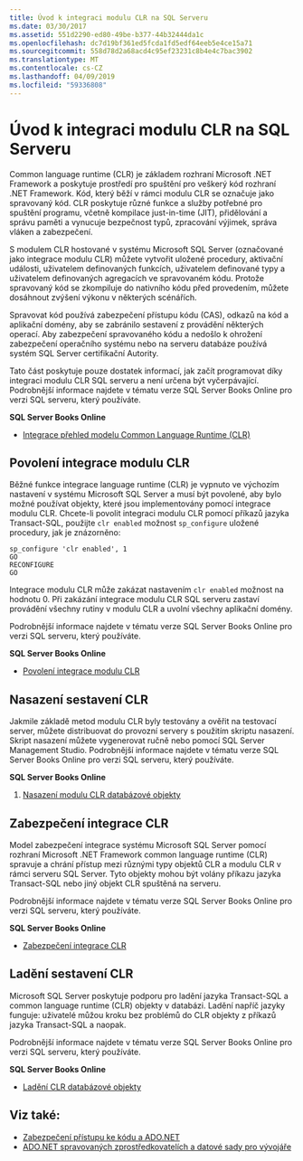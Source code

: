 ```yaml
---
title: Úvod k integraci modulu CLR na SQL Serveru
ms.date: 03/30/2017
ms.assetid: 551d2290-ed80-49be-b377-44b32444da1c
ms.openlocfilehash: dc7d19bf361ed5fcda1fd5edf64eeb5e4ce15a71
ms.sourcegitcommit: 558d78d2a68acd4c95ef23231c8b4e4c7bac3902
ms.translationtype: MT
ms.contentlocale: cs-CZ
ms.lasthandoff: 04/09/2019
ms.locfileid: "59336808"
---
```

# <a name="introduction-to-sql-server-clr-integration"></a>Úvod k integraci modulu CLR na SQL Serveru
Common language runtime (CLR) je základem rozhraní Microsoft .NET Framework a poskytuje prostředí pro spuštění pro veškerý kód rozhraní .NET Framework. Kód, který běží v rámci modulu CLR se označuje jako spravovaný kód. CLR poskytuje různé funkce a služby potřebné pro spuštění programu, včetně kompilace just-in-time (JIT), přidělování a správu paměti a vynucuje bezpečnost typů, zpracování výjimek, správa vláken a zabezpečení.  
  
 S modulem CLR hostované v systému Microsoft SQL Server (označované jako integrace modulu CLR) můžete vytvořit uložené procedury, aktivační události, uživatelem definovaných funkcích, uživatelem definované typy a uživatelem definovaných agregacích ve spravovaném kódu. Protože spravovaný kód se zkompiluje do nativního kódu před provedením, můžete dosáhnout zvýšení výkonu v některých scénářích.  
  
 Spravovat kód používá zabezpečení přístupu kódu (CAS), odkazů na kód a aplikační domény, aby se zabránilo sestavení z provádění některých operací. Aby zabezpečení spravovaného kódu a nedošlo k ohrožení zabezpečení operačního systému nebo na serveru databáze používá systém SQL Server certifikační Autority.  
  
 Tato část poskytuje pouze dostatek informací, jak začít programovat díky integraci modulu CLR SQL serveru a není určena být vyčerpávající. Podrobnější informace najdete v tématu verze SQL Server Books Online pro verzi SQL serveru, který používáte.  
  
 **SQL Server Books Online**  
  
-   [Integrace přehled modelu Common Language Runtime (CLR)](https://go.microsoft.com/fwlink/?LinkId=115242)  
  
## <a name="enabling-clr-integration"></a>Povolení integrace modulu CLR  
 Běžné funkce integrace language runtime (CLR) je vypnuto ve výchozím nastavení v systému Microsoft SQL Server a musí být povolené, aby bylo možné používat objekty, které jsou implementovány pomocí integrace modulu CLR. Chcete-li povolit integraci modulu CLR pomocí příkazů jazyka Transact-SQL, použijte `clr enabled` možnost `sp_configure` uložené procedury, jak je znázorněno:  
  
```  
sp_configure 'clr enabled', 1  
GO  
RECONFIGURE  
GO  
```  
  
 Integrace modulu CLR může zakázat nastavením `clr enabled` možnost na hodnotu 0. Při zakázání integrace modulu CLR SQL serveru zastaví provádění všechny rutiny v modulu CLR a uvolní všechny aplikační domény.  
  
 Podrobnější informace najdete v tématu verze SQL Server Books Online pro verzi SQL serveru, který používáte.  
  
 **SQL Server Books Online**  
  
-   [Povolení integrace modulu CLR](https://go.microsoft.com/fwlink/?LinkId=115230)  
  
## <a name="deploying-a-clr-assembly"></a>Nasazení sestavení CLR  
 Jakmile základě metod modulu CLR byly testovány a ověřit na testovací server, můžete distribuovat do provozní servery s použitím skriptu nasazení. Skript nasazení můžete vygenerovat ručně nebo pomocí SQL Server Management Studio. Podrobnější informace najdete v tématu verze SQL Server Books Online pro verzi SQL serveru, který používáte.  
  
 **SQL Server Books Online**  
  
1. [Nasazení modulu CLR databázové objekty](https://go.microsoft.com/fwlink/?LinkId=115232)  
  
## <a name="clr-integration-security"></a>Zabezpečení integrace CLR  
 Model zabezpečení integrace systému Microsoft SQL Server pomocí rozhraní Microsoft .NET Framework common language runtime (CLR) spravuje a chrání přístup mezi různými typy objektů CLR a modulu CLR v rámci serveru SQL Server. Tyto objekty mohou být volány příkazu jazyka Transact-SQL nebo jiný objekt CLR spuštěná na serveru.  
  
 Podrobnější informace najdete v tématu verze SQL Server Books Online pro verzi SQL serveru, který používáte.  
  
 **SQL Server Books Online**  
  
-   [Zabezpečení integrace CLR](https://go.microsoft.com/fwlink/?LinkId=115234)  
  
## <a name="debugging-a-clr-assembly"></a>Ladění sestavení CLR  
 Microsoft SQL Server poskytuje podporu pro ladění jazyka Transact-SQL a common language runtime (CLR) objekty v databázi. Ladění napříč jazyky funguje: uživatelé můžou kroku bez problémů do CLR objekty z příkazů jazyka Transact-SQL a naopak.  
  
 Podrobnější informace najdete v tématu verze SQL Server Books Online pro verzi SQL serveru, který používáte.  
  
 **SQL Server Books Online**  
  
-   [Ladění CLR databázové objekty](https://go.microsoft.com/fwlink/?LinkId=115236)  
  
## <a name="see-also"></a>Viz také:

- [Zabezpečení přístupu ke kódu a ADO.NET](../../../../../docs/framework/data/adonet/code-access-security.md)
- [ADO.NET spravovaných zprostředkovatelích a datové sady pro vývojáře](https://go.microsoft.com/fwlink/?LinkId=217917)
